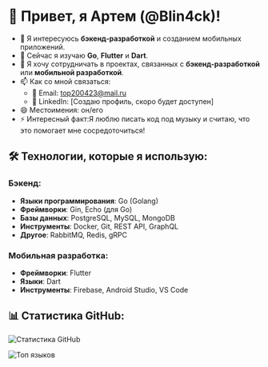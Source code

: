 # 👋 Привет, я Артем (@Blin4ck)!

- 👀 Я интересуюсь **бэкенд-разработкой** и созданием мобильных приложений.
- 🌱 Сейчас я изучаю **Go**, **Flutter** и **Dart**.
- 💞️ Я хочу сотрудничать в проектах, связанных с **бэкенд-разработкой** или **мобильной разработкой**.
- 📫 Как со мной связаться:
  - 📧 Email: top200423@mail.ru
  - 💼 LinkedIn: [Создаю профиль, скоро будет доступен]
- 😄 Местоимения: он/его
- ⚡ Интересный факт:Я люблю писать код под музыку и считаю, что это помогает мне сосредоточиться!

## 🛠️ Технологии, которые я использую:
### Бэкенд:
- **Языки программирования**: Go (Golang)
- **Фреймворки**: Gin, Echo (для Go)
- **Базы данных**: PostgreSQL, MySQL, MongoDB
- **Инструменты**: Docker, Git, REST API, GraphQL
- **Другое**: RabbitMQ, Redis, gRPC

### Мобильная разработка:
- **Фреймворки**: Flutter
- **Языки**: Dart
- **Инструменты**: Firebase, Android Studio, VS Code

## 📊 Статистика GitHub:
![Статистика GitHub](https://github-readme-stats.vercel.app/api?username=Blin4ck&show_icons=true&theme=dark)

![Топ языков](https://github-readme-stats.vercel.app/api/top-langs/?username=Blin4ck&layout=compact&theme=dark)
